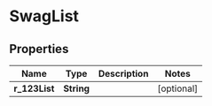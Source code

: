 
# SwagList

## Properties
Name | Type | Description | Notes
------------ | ------------- | ------------- | -------------
**r_123List** | **String** |  |  [optional]



